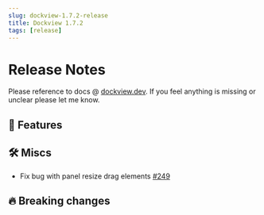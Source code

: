 ```yaml
---
slug: dockview-1.7.2-release
title: Dockview 1.7.2
tags: [release]
---
```


# Release Notes

Please reference to docs @ [dockview.dev](https://dockview.dev).
If you feel anything is missing or unclear please let me know.

## 🚀 Features

## 🛠 Miscs

-  Fix bug with panel resize drag elements [#249](https://github.com/mathuo/dockview/issues/249)

## 🔥 Breaking changes
